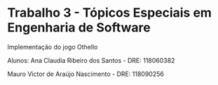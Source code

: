 # Trabalho 3 - Tópicos Especiais em Engenharia de Software

Implementação do jogo Othello

Alunos:
Ana Claudia Ribeiro dos Santos - DRE: 118060382

Mauro Victor de Araújo Nascimento - DRE: 118090256
